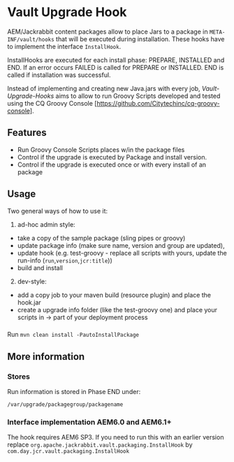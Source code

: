 # Vault Upgrade Hook

AEM/Jackrabbit content packages allow to place Jars to a package in `META-INF/vault/hooks` that will be executed during installation. These hooks have to implement the interface `InstallHook`. 

InstallHooks are executed for each install phase: PREPARE, INSTALLED and END. If an error occurs FAILED is called for PREPARE or INSTALLED. END is called if installation was successful.

Instead of implementing and creating new Java.jars with every job, *Vault-Upgrade-Hooks* aims to allow to run Groovy Scripts developed and tested using the CQ Groovy Console [https://github.com/Citytechinc/cq-groovy-console].

## Features

- Run Groovy Console Scripts places w/in the package files
- Control if the upgrade is executed by Package and install version.
- Control if the upgrade is executed once or with every install of an package


## Usage

Two general ways of how to use it: 

1. ad-hoc admin style:
- take a copy of the sample package (sling pipes or groovy) 
- update package info (make sure name, version and group are updated), 
- update hook (e.g. test-groovy - replace all scripts with yours, update the run-info (`run`,`version`,`jcr:title`))
- build and install

2. dev-style:
- add a copy job to your maven build (resource plugin) and place the hook.jar
- create a upgrade info folder (like the test-groovy one) and place your scripts in
-> part of your deployment process

###
Run `mvn clean install -PautoInstallPackage`

## More information
### Stores

Run information is stored in Phase END under:

    /var/upgrade/packagegroup/packagename


### Interface implementation AEM6.0 and AEM6.1+
 
The hook requires AEM6 SP3. If you need to run this with an earlier version replace `org.apache.jackrabbit.vault.packaging.InstallHook` by `com.day.jcr.vault.packaging.InstallHook`
